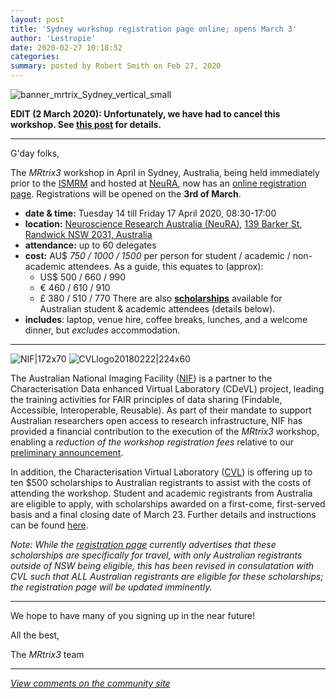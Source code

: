 ```yaml
---
layout: post
title: 'Sydney workshop registration page online; opens March 3'
author: 'Lestropie'
date: 2020-02-27 10:18:52
categories:
summary: posted by Robert Smith on Feb 27, 2020
---
```

![banner_mrtrix_Sydney_vertical_small](https://community.mrtrix.org/uploads/default/original/2X/7/7e508d492fccedd00df2d1f252a9e3a7d911fe40.png) 

**EDIT (2 March 2020): Unfortunately, we have had to cancel this workshop. See [this post](https://community.mrtrix.org/t/mrtrix3-sydney-workshop-cancelled/3364) for details.**

-----

G'day folks,

The  *MRtrix3*  workshop in April in Sydney, Australia, being held immediately prior to the [ISMRM](https://www.ismrm.org/20m/) and hosted at [NeuRA](https://www.neura.edu.au/), now has an [online registration page](https://www.neura.edu.au/event/mrtrix3-software-workshop/). Registrations will be opened on the **3rd of March**.

* **date & time:**  Tuesday 14 till Friday 17 April 2020, 08:30-17:00
* **location:**  [Neuroscience Research Australia (NeuRA)](https://www.neura.edu.au/), [139 Barker St, Randwick NSW 2031, Australia](https://goo.gl/maps/ZboJpV66tkAsrYYJ9)
* **attendance:**  up to 60 delegates
* **cost:**   AU$ _750 / 1000 / 1500_ per person for student / academic / non-academic attendees.
  As a guide, this equates to (approx):
   - US$ 500 / 660 / 990 
   - € 460 / 610 / 910 
   - £ 380 / 510 / 770
  There are also [**scholarships**](https://characterisation-virtual-laboratory.github.io/CVL_Community/scholarships/) available for Australian student & academic attendees (details below).
* **includes**: laptop, venue hire, coffee breaks, lunches, and a welcome dinner, but *excludes*  accommodation.

-----

![NIF|172x70](upload://fCMW2gl1ZAFsppwBS2jtC8xUMDG.png) ![CVLlogo20180222|224x60](upload://vJ2o5NCNmJW1jxptkTkk5QKU1HY.png) 

The Australian National Imaging Facility ([NIF](https://protect-au.mimecast.com/s/gmbSCVAGLrsxLGQlkSGeTz0?domain=anif.org.au)) is a partner to the Characterisation Data enhanced Virtual Laboratory (CDeVL) project, leading the training activities for FAIR principles of data sharing (Findable, Accessible, Interoperable, Reusable). As part of their mandate to support Australian researchers open access to research infrastructure, NIF has provided a financial contribution to the execution of the  *MRtrix3*  workshop, enabling a *reduction of the workshop registration fees* relative to our [preliminary announcement](https://community.mrtrix.org/t/mrtrix3-workshop-to-be-held-in-sydney-australia-in-april-2020/3223/2).

In addition, the Characterisation Virtual Laboratory ([CVL](https://www.cvl.org.au/)) is offering up to ten $500 scholarships to Australian registrants to assist with the costs of attending the workshop. Student and academic registrants from Australia are eligible to apply, with scholarships awarded on a first-come, first-served basis and a final closing date of March 23. Further details and instructions can be found [here](https://characterisation-virtual-laboratory.github.io/CVL_Community/scholarships/).

*Note: While the [registration page](https://www.neura.edu.au/event/mrtrix3-software-workshop/) currently advertises that these scholarships are specifically for travel, with only Australian registrants outside of NSW being eligible, this has been revised in consulatation with CVL such that ALL Australian registrants are eligible for these scholarships; the registration page will be updated imminently.*

-----

We hope to have many of you signing up in the near future!

All the best,

The  *MRtrix3*  team

---

*[View comments on the community site](https://community.mrtrix.org/t/3344)*

            